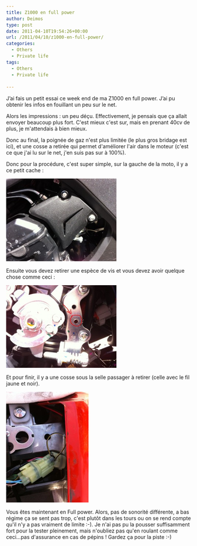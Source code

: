 ```yaml
---
title: Z1000 en full power
author: Deimos
type: post
date: 2011-04-10T19:54:26+00:00
url: /2011/04/10/z1000-en-full-power/
categories:
  - Others
  - Private life
tags:
  - Others
  - Private life

---
```


J’ai fais un petit essai ce week end de ma Z1000 en full power. J’ai pu obtenir les infos en fouillant un peu sur le net.

Alors les impressions : un peu déçu. Effectivement, je pensais que ça allait envoyer beaucoup plus fort. C'est mieux c'est sur, mais en prenant 40cv de plus, je m'attendais à bien mieux.

Donc au final, la poignée de gaz n'est plus limitée (le plus gros bridage est ici), et une cosse a retirée qui permet d'améliorer l'air dans le moteur (c'est ce que j'ai lu sur le net, j'en suis pas sur à 100%).

Donc pour la procédure, c'est super simple, sur la gauche de la moto, il y a ce petit cache :

![z1000_cache-300x224](/images/z1000_cache-300x224.jpg)

Ensuite vous devez retirer une espèce de vis et vous devez avoir quelque chose comme ceci :

![z1000_vis-300x224](/images/z1000_vis-300x224.jpg)

Et pour finir, il y a une cosse sous la selle passager à retirer (celle avec le fil jaune et noir).

![z1000_cosse-224x300](/images/z1000_cosse-224x300.jpg)

Vous êtes maintenant en Full power. Alors, pas de sonorité différente, a bas régime ça se sent pas trop, c'est plutôt dans les tours ou on se rend compte qu'il n'y a pas vraiment de limite :-). Je n'ai pas pu la pousser suffisamment fort pour la tester pleinement, mais n'oubliez pas qu'en roulant comme ceci...pas d'assurance en cas de pépins ! Gardez ça pour la piste :-)
